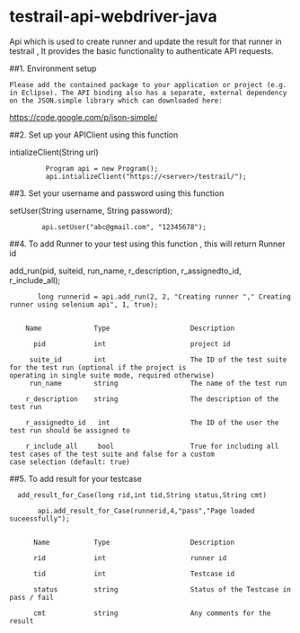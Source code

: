 # testrail-api-webdriver-java
Api which is used to create runner and update the result for that runner in testrail , It provides the basic functionality to authenticate API requests.

##1. Environment setup
    
    Please add the contained package to your application or project (e.g. in Eclipse). The API binding also has a separate, external dependency on the JSON.simple library which can downloaded here:

https://code.google.com/p/json-simple/

##2. Set up your APIClient using this function 

   intializeClient(String url)
   
   
             Program api = new Program();
             api.intializeClient("https://<server>/testrail/");
        
##3. Set your username and password using this function

   setUser(String username, String password);
   
  
            api.setUser("abc@gmail.com", "12345678");
       
##4. To add Runner to your test using this function , this will return Runner id 

   add_run(pid, suiteid, run_name, r_description, r_assignedto_id, r_include_all);
   
           long runnerid = api.add_run(2, 2, "Creating runner "," Creating runner using selenium api", 1, true);
   
   
        Name	         Type	                 Description
   
          pid            int                     project id 
   
         suite_id	     int	                 The ID of the test suite for the test run (optional if the project is                                                          operating in single suite mode, required otherwise)
         run_name	     string	                 The name of the test run
   
        r_description	 string	                 The description of the test run

        r_assignedto_id	  int	                 The ID of the user the test run should be assigned to

        r_include_all     bool	                 True for including all test cases of the test suite and false for a custom                                                    case selection (default: true)

##5. To add result for your testcase

      add_result_for_Case(long rid,int tid,String status,String cmt)
       
           api.add_result_for_Case(runnerid,4,"pass","Page loaded suceessfully");
           
    
          Name	         Type	                 Description
   
          rid            int                     runner id 
   
          tid	         int	                 Testcase id
          
          status	     string	                 Status of the Testcase in pass / fail
            
          cmt	         string	                 Any comments for the result 
   
   
  
   

